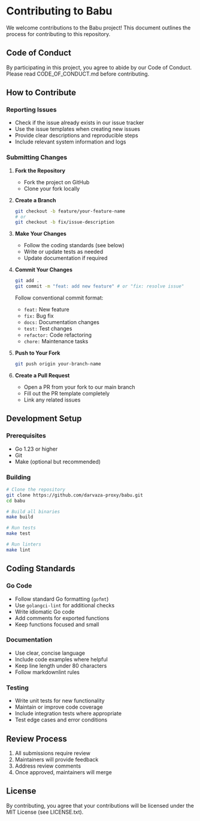 # Contributing to Babu

We welcome contributions to the Babu project! This document outlines the
process for contributing to this repository.

## Code of Conduct

By participating in this project, you agree to abide by our Code of Conduct.
Please read CODE_OF_CONDUCT.md before contributing.

## How to Contribute

### Reporting Issues

- Check if the issue already exists in our issue tracker
- Use the issue templates when creating new issues
- Provide clear descriptions and reproducible steps
- Include relevant system information and logs

### Submitting Changes

1. **Fork the Repository**
   - Fork the project on GitHub
   - Clone your fork locally

2. **Create a Branch**

   ```bash
   git checkout -b feature/your-feature-name
   # or
   git checkout -b fix/issue-description
   ```

3. **Make Your Changes**
   - Follow the coding standards (see below)
   - Write or update tests as needed
   - Update documentation if required

4. **Commit Your Changes**

   ```bash
   git add .
   git commit -m "feat: add new feature" # or "fix: resolve issue"
   ```

   Follow conventional commit format:
   - `feat:` New feature
   - `fix:` Bug fix
   - `docs:` Documentation changes
   - `test:` Test changes
   - `refactor:` Code refactoring
   - `chore:` Maintenance tasks

5. **Push to Your Fork**

   ```bash
   git push origin your-branch-name
   ```

6. **Create a Pull Request**
   - Open a PR from your fork to our main branch
   - Fill out the PR template completely
   - Link any related issues

## Development Setup

### Prerequisites

- Go 1.23 or higher
- Git
- Make (optional but recommended)

### Building

```bash
# Clone the repository
git clone https://github.com/darvaza-proxy/babu.git
cd babu

# Build all binaries
make build

# Run tests
make test

# Run linters
make lint
```

## Coding Standards

### Go Code

- Follow standard Go formatting (`gofmt`)
- Use `golangci-lint` for additional checks
- Write idiomatic Go code
- Add comments for exported functions
- Keep functions focused and small

### Documentation

- Use clear, concise language
- Include code examples where helpful
- Keep line length under 80 characters
- Follow markdownlint rules

### Testing

- Write unit tests for new functionality
- Maintain or improve code coverage
- Include integration tests where appropriate
- Test edge cases and error conditions

## Review Process

1. All submissions require review
2. Maintainers will provide feedback
3. Address review comments
4. Once approved, maintainers will merge

## License

By contributing, you agree that your contributions will be licensed under
the MIT License (see LICENSE.txt).
